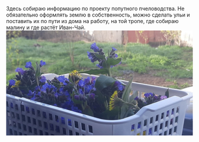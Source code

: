Здесь собираю информацию по проекту попутного пчеловодства. Не обязательно оформлять землю в собственность, можно сделать ульи и поставить их по пути из дома на работу, на той тропе, где собираю малину и где растёт Иван-Чай. ![Первый вопрос: Является ли Иван чай медоносом](Обложка.jpg)